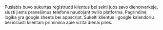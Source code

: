 Puslabis buvo sukurtas registruoti klientus bei sekti juos savo dienotvarkėje, siusti jiems pranešimus telefone naudojant twilio platforma.
Pagrindinė logika yra google sheets bei appscript. Sukelti klientus i google kalendoriu bei išsiūsti klientam priminima apie vizita dienai prieš.
